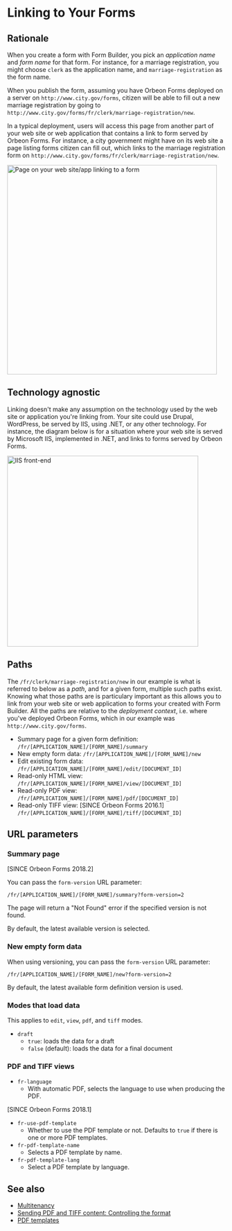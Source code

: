 # Linking to Your Forms

## Rationale

When you create a form with Form Builder, you pick an *application name* and *form name* for that form. For instance, for a marriage registration, you might choose `clerk` as the application name, and `marriage-registration` as the form name.

When you publish the form, assuming you have Orbeon Forms deployed on a server on `http://www.city.gov/forms`, citizen will be able to fill out a new marriage registration by going to `http://www.city.gov/forms/fr/clerk/marriage-registration/new`.

In a typical deployment, users will access this page from another part of your web site or web application that contains a link to form served by Orbeon Forms. For instance, a city government might have on its web site a page listing forms citizen can fill out, which links to the marriage registration form on `http://www.city.gov/forms/fr/clerk/marriage-registration/new`.

<img alt="Page on your web site/app linking to a form" src="../images/linking-page-with-link.png" width="484">

## Technology agnostic

Linking doesn't make any assumption on the technology used by the web site or application you're linking from. Your site could use Drupal, WordPress, be served by IIS, using .NET, or any other technology. For instance, the diagram below is for a situation where your web site is served by Microsoft IIS, implemented in .NET, and links to forms served by Orbeon Forms.

<img alt="IIS front-end" src="../images/linking-iis-net.png" width="441">

## Paths

The `/fr/clerk/marriage-registration/new` in our example is what is referred to below as a *path*, and for a given form, multiple such paths exist. Knowing what those paths are is particulary important as this allows you to link from your web site or web application to forms your created with Form Builder. All the paths are relative to the *deployment context*, i.e. where you've deployed Orbeon Forms, which in our example was `http://www.city.gov/forms`.

* Summary page for a given form definition:
    `/fr/[APPLICATION_NAME]/[FORM_NAME]/summary`
* New empty form data:
    `/fr/[APPLICATION_NAME]/[FORM_NAME]/new`
* Edit existing form data:
    `/fr/[APPLICATION_NAME]/[FORM_NAME]/edit/[DOCUMENT_ID]`
* Read-only HTML view:
    `/fr/[APPLICATION_NAME]/[FORM_NAME]/view/[DOCUMENT_ID]`
* Read-only PDF view:
    `/fr/[APPLICATION_NAME]/[FORM_NAME]/pdf/[DOCUMENT_ID]`
* Read-only TIFF view: [SINCE Orbeon Forms 2016.1]
    `/fr/[APPLICATION_NAME]/[FORM_NAME]/tiff/[DOCUMENT_ID]`

## URL parameters

### Summary page

[SINCE Orbeon Forms 2018.2]

You can pass the `form-version` URL parameter:

```
/fr/[APPLICATION_NAME]/[FORM_NAME]/summary?form-version=2
```

The page will return a "Not Found" error if the specified version is not found.

By default, the latest available version is selected.

### New empty form data

When using versioning, you can pass the `form-version` URL parameter:

```
/fr/[APPLICATION_NAME]/[FORM_NAME]/new?form-version=2
```

By default, the latest available form definition version is used.

### Modes that load data

This applies to `edit`, `view`, `pdf`, and `tiff` modes.

- `draft`
    - `true`: loads the data for a draft
    - `false` (default): loads the data for a final document

### PDF and TIFF views

- `fr-language`
    - With automatic PDF, selects the language to use when producing the PDF.

[SINCE Orbeon Forms 2018.1]

- `fr-use-pdf-template`
    - Whether to use the PDF template or not. Defaults to `true` if there is one or more PDF templates.
- `fr-pdf-template-name`
    - Selects a PDF template by name.
- `fr-pdf-template-lang`
    - Select a PDF template by language.

## See also

- [Multitenancy](/form-runner/feature/multitenancy.md)
- [Sending PDF and TIFF content: Controlling the format](../advanced/buttons-and-processes/actions-form-runner-send.md)
- [PDF templates](../../form-builder/pdf-templates.md)

